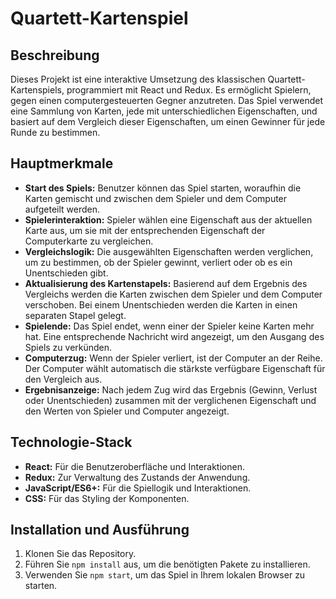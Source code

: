 # Quartett-Kartenspiel

## Beschreibung

Dieses Projekt ist eine interaktive Umsetzung des klassischen Quartett-Kartenspiels, programmiert mit React und Redux. Es ermöglicht Spielern, gegen einen computergesteuerten Gegner anzutreten. Das Spiel verwendet eine Sammlung von Karten, jede mit unterschiedlichen Eigenschaften, und basiert auf dem Vergleich dieser Eigenschaften, um einen Gewinner für jede Runde zu bestimmen.

## Hauptmerkmale

- **Start des Spiels:** Benutzer können das Spiel starten, woraufhin die Karten gemischt und zwischen dem Spieler und dem Computer aufgeteilt werden.
- **Spielerinteraktion:** Spieler wählen eine Eigenschaft aus der aktuellen Karte aus, um sie mit der entsprechenden Eigenschaft der Computerkarte zu vergleichen.
- **Vergleichslogik:** Die ausgewählten Eigenschaften werden verglichen, um zu bestimmen, ob der Spieler gewinnt, verliert oder ob es ein Unentschieden gibt.
- **Aktualisierung des Kartenstapels:** Basierend auf dem Ergebnis des Vergleichs werden die Karten zwischen dem Spieler und dem Computer verschoben. Bei einem Unentschieden werden die Karten in einen separaten Stapel gelegt.
- **Spielende:** Das Spiel endet, wenn einer der Spieler keine Karten mehr hat. Eine entsprechende Nachricht wird angezeigt, um den Ausgang des Spiels zu verkünden.
- **Computerzug:** Wenn der Spieler verliert, ist der Computer an der Reihe. Der Computer wählt automatisch die stärkste verfügbare Eigenschaft für den Vergleich aus.
- **Ergebnisanzeige:** Nach jedem Zug wird das Ergebnis (Gewinn, Verlust oder Unentschieden) zusammen mit der verglichenen Eigenschaft und den Werten von Spieler und Computer angezeigt.

## Technologie-Stack

- **React:** Für die Benutzeroberfläche und Interaktionen.
- **Redux:** Zur Verwaltung des Zustands der Anwendung.
- **JavaScript/ES6+:** Für die Spiellogik und Interaktionen.
- **CSS:** Für das Styling der Komponenten.

## Installation und Ausführung

1. Klonen Sie das Repository.
2. Führen Sie `npm install` aus, um die benötigten Pakete zu installieren.
3. Verwenden Sie `npm start`, um das Spiel in Ihrem lokalen Browser zu starten.
